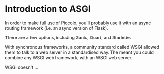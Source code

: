 # Introduction to ASGI

In order to make full use of Piccolo, you'll probably use it with an async routing framework (i.e. an async version of Flask).

There are a few options, including Sanic, Quart, and Starlette.

With synchronous frameworks, a community standard called WSGI allowed them to talk to a web server in a standardised way. The meant you could combine any WSGI web framework, with an WSGI web server.

WSGI doesn't ...
